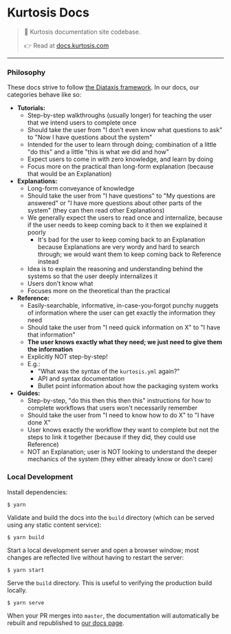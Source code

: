 Kurtosis Docs
=============

>📖 Kurtosis documentation site codebase.
>
>👉 Read at [docs.kurtosis.com][kurtosis-docs]

---

### Philosophy
These docs strive to follow [the Diataxis framework](https://diataxis.fr/). In our docs, our categories behave like so:

- **Tutorials:**
  - Step-by-step walkthroughs (usually longer) for teaching the user that we intend users to complete once
  - Should take the user from "I don't even know what questions to ask" to "Now I have questions about the system"
  - Intended for the user to learn through doing; combination of a little "do this" and a little "this is what we did and how"
  - Expect users to come in with zero knowledge, and learn by doing
  - Focus more on the practical than long-form explanation (because that would be an Explanation)
- **Explanations:**
  - Long-form conveyance of knowledge
  - Should take the user from "I have questions" to "My questions are answered" or "I have more questions about other parts of the system" (they can then read other Explanations)
  - We generally expect the users to read once and internalize, because if the user needs to keep coming back to it then we explained it poorly
    - It's bad for the user to keep coming back to an Explanation because Explanations are very wordy and hard to search through; we would want them to keep coming back to Reference instead
  - Idea is to explain the reasoning and understanding behind the systems so that the user deeply internalizes it
  - Users don't know what 
  - Focuses more on the theoretical than the practical
- **Reference:** 
  - Easily-searchable, informative, in-case-you-forgot punchy nuggets of information where the user can get exactly the information they need
  - Should take the user from "I need quick information on X" to "I have that information"
  - **The user knows exactly what they need; we just need to give them the information**
  - Explicitly NOT step-by-step!
  - E.g.:
    - "What was the syntax of the `kurtosis.yml` again?"
    - API and syntax documentation
    - Bullet point information about how the packaging system works
- **Guides:** 
  - Step-by-step, "do this then this then this" instructions for how to complete workflows that users won't necessarily remember
  - Should take the user from "I need to know how to do X" to "I have done X"
  - User knows exactly the workflow they want to complete but not the steps to link it together (because if they did, they could use Reference)
  - NOT an Explanation; user is NOT looking to understand the deeper mechanics of the system (they either already know or don't care)

### Local Development
Install dependencies:
```shell
$ yarn
```

Validate and build the docs into the `build` directory (which can be served using any static content service):
```shell
$ yarn build
```

Start a local development server and open a browser window; most changes are reflected live without having to restart the server:
```shell
$ yarn start
```

Serve the `build` directory. This is useful to verifying the production build locally.
```shell
$ yarn serve
```

When your PR merges into `master`, the documentation will automatically be rebuilt and republished to [our docs page][kurtosis-docs].

<!------ ONLY LINKS BELOW HERE ------------>
[kurtosis-docs]: https://docs.kurtosis.com
